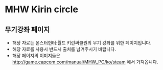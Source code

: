 # MHW Kirin circle
## 무기강좌 페이지

- 해당 자료는 몬스터헌터:월드 키린써클원의 무기 강좌를 위한 페이지입니다.
- 해당 자료를 사용시 반드시 출처를 남겨주시기 바랍니다.
- 해당 페이지의  이미지들은 http://game.capcom.com/manual/MHW_PC/ko/steam 에서 가져옵니다.